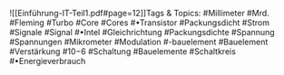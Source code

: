 
![[Einführung-IT-Teil1.pdf#page=12]]Tags & Topics:
   #Millimeter
   #Mrd.
   #Fleming
   #Turbo
   #Core
   #Cores
   #•Transistor
   #Packungsdicht
   #Strom
   #Signale
   #Signal
   #•Intel
   #Gleichrichtung
   #Packungsdichte
   #Spannung
   #Spannungen
   #Mikrometer
   #Modulation
   #-bauelement
   #Bauelement
   #Verstärkung
   #10−6
   #Schaltung
   #Bauelemente
   #Schaltkreis
   #•Energieverbrauch